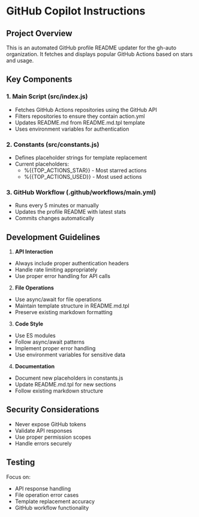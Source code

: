 # GitHub Copilot Instructions

## Project Overview
This is an automated GitHub profile README updater for the gh-auto organization. It fetches and displays popular GitHub Actions based on stars and usage.

## Key Components

### 1. Main Script (src/index.js)
- Fetches GitHub Actions repositories using the GitHub API
- Filters repositories to ensure they contain action.yml
- Updates README.md from README.md.tpl template
- Uses environment variables for authentication

### 2. Constants (src/constants.js)
- Defines placeholder strings for template replacement
- Current placeholders:
  - %{{TOP_ACTIONS_STAR}} - Most starred actions
  - %{{TOP_ACTIONS_USED}} - Most used actions

### 3. GitHub Workflow (.github/workflows/main.yml)
- Runs every 5 minutes or manually
- Updates the profile README with latest stats
- Commits changes automatically

## Development Guidelines

1. **API Interaction**
- Always include proper authentication headers
- Handle rate limiting appropriately
- Use proper error handling for API calls

2. **File Operations**
- Use async/await for file operations
- Maintain template structure in README.md.tpl
- Preserve existing markdown formatting

3. **Code Style**
- Use ES modules
- Follow async/await patterns
- Implement proper error handling
- Use environment variables for sensitive data

4. **Documentation**
- Document new placeholders in constants.js
- Update README.md.tpl for new sections
- Follow existing markdown structure

## Security Considerations
- Never expose GitHub tokens
- Validate API responses
- Use proper permission scopes
- Handle errors securely

## Testing
Focus on:
- API response handling
- File operation error cases
- Template replacement accuracy
- GitHub workflow functionality

